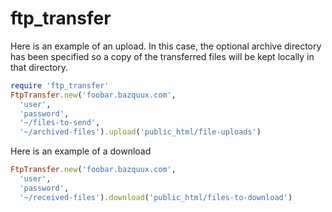 ftp_transfer
============

Here is an example of an upload. In this case, the optional archive directory has been specified so a copy of the transferred files will be kept locally in that directory.
```ruby
require 'ftp_transfer'
FtpTransfer.new('foobar.bazquux.com',
  'user',
  'password',
  '~/files-to-send',
  '~/archived-files').upload('public_html/file-uploads')
```

Here is an example of a download
```ruby
FtpTransfer.new('foobar.bazquux.com',
  'user',
  'password',
  '~/received-files').download('public_html/files-to-download')
```

